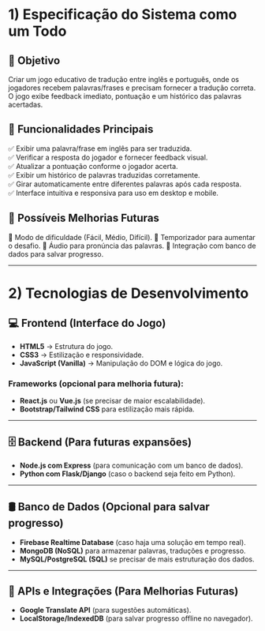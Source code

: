 # 1) Especificação do Sistema como um Todo

## 📌 Objetivo
Criar um jogo educativo de tradução entre inglês e português, onde os jogadores recebem palavras/frases e precisam fornecer a tradução correta. O jogo exibe feedback imediato, pontuação e um histórico das palavras acertadas.

## 📌 Funcionalidades Principais
✅ Exibir uma palavra/frase em inglês para ser traduzida.  
✅ Verificar a resposta do jogador e fornecer feedback visual.  
✅ Atualizar a pontuação conforme o jogador acerta.  
✅ Exibir um histórico de palavras traduzidas corretamente.  
✅ Girar automaticamente entre diferentes palavras após cada resposta.  
✅ Interface intuitiva e responsiva para uso em desktop e mobile.  

## 📌 Possíveis Melhorias Futuras
🔹 Modo de dificuldade (Fácil, Médio, Difícil).
🔹 Temporizador para aumentar o desafio.
🔹 Áudio para pronúncia das palavras.
🔹 Integração com banco de dados para salvar progresso.

---

# 2) Tecnologias de Desenvolvimento

## 💻 Frontend (Interface do Jogo)
- **HTML5** → Estrutura do jogo.  
- **CSS3** → Estilização e responsividade.  
- **JavaScript (Vanilla)** → Manipulação do DOM e lógica do jogo.  

### Frameworks (opcional para melhoria futura):
- **React.js** ou **Vue.js** (se precisar de maior escalabilidade).  
- **Bootstrap/Tailwind CSS** para estilização mais rápida.  

---

## 🗄️ Backend (Para futuras expansões)
- **Node.js com Express** (para comunicação com um banco de dados).  
- **Python com Flask/Django** (caso o backend seja feito em Python).  

---

## 🛢️ Banco de Dados (Opcional para salvar progresso)
- **Firebase Realtime Database** (caso haja uma solução em tempo real).  
- **MongoDB (NoSQL)** para armazenar palavras, traduções e progresso.  
- **MySQL/PostgreSQL (SQL)** se precisar de mais estruturação dos dados.  

---

## 📡 APIs e Integrações (Para Melhorias Futuras)
- **Google Translate API** (para sugestões automáticas).    
- **LocalStorage/IndexedDB** (para salvar progresso offline no navegador).  
